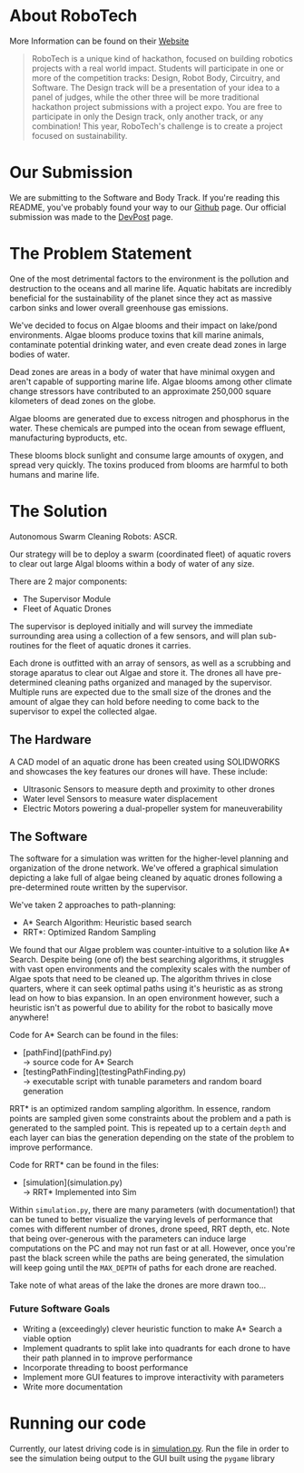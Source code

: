 # About RoboTech
More Information can be found on their [Website](https://gt-robotech.com/)
> RoboTech is a unique kind of hackathon, focused on building robotics projects with a real world impact. Students will participate in one or more of the competition tracks: Design, Robot Body, Circuitry, and Software. The Design track will be a presentation of your idea to a panel of judges, while the other three will be more traditional hackathon project submissions with a project expo. You are free to participate in only the Design track, only another track, or any combination! This year, RoboTech's challenge is to create a project focused on sustainability.

# Our Submission
We are submitting to the Software and Body Track. If you're reading this README, you've probably found your way to our [Github](https://github.com/Sharwin24/RoboTech) page. Our official submission was made to the [DevPost](https://robotech2022.devpost.com/) page.

# The Problem Statement
One of the most detrimental factors to the environment is the pollution and destruction to the oceans and all marine life. Aquatic habitats are incredibly beneficial for the sustainability of the planet since they act as massive carbon sinks and lower overall greenhouse gas emissions.

We've decided to focus on Algae blooms and their impact on lake/pond environments. Algae blooms produce toxins that kill marine animals, contaminate potential drinking water, and even create dead zones in large bodies of water. 

Dead zones are areas in a body of water that have minimal oxygen and aren't capable of supporting marine life. Algae blooms among other climate change stressors have contributed to an approximate 250,000 square kilometers of dead zones on the globe. 

Algae blooms are generated due to excess nitrogen and phosphorus in the water. These chemicals are pumped into the ocean from sewage effluent, manufacturing byproducts, etc.

These blooms block sunlight and consume large amounts of oxygen, and spread very quickly. The toxins produced from blooms are harmful to both humans and marine life.

# The Solution
Autonomous Swarm Cleaning Robots: ASCR.

Our strategy will be to deploy a swarm (coordinated fleet) of aquatic rovers to clear out large Algal blooms within a body of water of any size.

There are 2 major components: 
<ul>
<li>The Supervisor Module</li>
<li>Fleet of Aquatic Drones</li>
</ul> 
The supervisor is deployed initially and will survey the immediate surrounding area using a collection of a few sensors, and will plan sub-routines for the fleet of aquatic drones it carries.

Each drone is outfitted with an array of sensors, as well as a scrubbing and storage aparatus to clear out Algae and store it. The drones all have pre-determined cleaning paths organized and managed by the supervisor. Multiple runs are expected due to the small size of the drones and the amount of algae they can hold before needing to come back to the supervisor to expel the collected algae.

## The Hardware
A CAD model of an aquatic drone has been created using SOLIDWORKS and showcases the key features our drones will have. These include:
<ul>
<li>Ultrasonic Sensors to measure depth and proximity to other drones</li>
<li>Water level Sensors to measure water displacement</li>
<li>Electric Motors powering a dual-propeller system for maneuverability</li>
</ul>

## The Software
The software for a simulation was written for the higher-level planning and organization of the drone network. We've offered a graphical simulation depicting a lake full of algae being cleaned by aquatic drones following a pre-determined route written by the supervisor.

We've taken 2 approaches to path-planning:
<ul>
<li>A* Search Algorithm: Heuristic based search</li>
<li>RRT*: Optimized Random Sampling</li>
</ul>
We found that our Algae problem was counter-intuitive to a solution like A* Search. Despite being (one of) the best searching algorithms, it struggles with vast open environments and the complexity scales with the number of Algae spots that need to be cleaned up. The algorithm thrives in close quarters, where it can seek optimal paths using it's heuristic as as strong lead on how to bias expansion. In an open environment however, such a heuristic isn't as powerful due to ability for the robot to basically move anywhere!

Code for A* Search can be found in the files:

<ul>
<li>[pathFind](pathFind.py)</li> -> source code for A* Search
<li>[testingPathFinding](testingPathFinding.py)</li> -> executable script with tunable parameters and random board generation
</ul>

RRT* is an optimized random sampling algorithm. In essence, random points are sampled given some constraints about the problem and a path is generated to the sampled point. This is repeated up to a certain <code>depth</code> and each layer can bias the generation depending on the state of the problem to improve performance.

Code for RRT* can be found in the files:
<ul>
<li>[simulation](simulation.py)</li> -> RRT* Implemented into Sim
</ul>

Within <code>simulation.py</code>, there are many parameters (with documentation!) that can be tuned to better visualize the varying levels of performance that comes with different number of drones, drone speed, RRT depth, etc. Note that being over-generous with the parameters can induce large computations on the PC and may not run fast or at all. However, once you're past the black screen while the paths are being generated, the simulation will keep going until the <code>MAX_DEPTH</code> of paths for each drone are reached. 

Take note of what areas of the lake the drones are more drawn too...

### Future Software Goals
<ul>
<li> Writing a (exceedingly) clever heuristic function to make A* Search a viable option </li>
<li> Implement quadrants to split lake into quadrants for each drone to have their path planned in to improve performance </li>
<li> Incorporate threading to boost performance </li>
<li> Implement more GUI features to improve interactivity with parameters </li>
<li> Write more documentation</li>
</ul>

# Running our code
Currently, our latest driving code is in [simulation.py](simulation.py). Run the file in order to see the simulation being output to the GUI built using the <code>pygame</code> library
